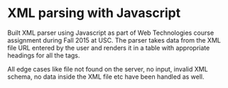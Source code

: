 # XML parsing with Javascript

Built XML parser using Javascript as part of Web Technologies course assignment during Fall 2015 at USC. The parser takes data from the XML file URL entered by the user and renders it in a table with appropriate headings for all the tags.

All edge cases like file not found on the server, no input, invalid XML schema, no data inside the XML file etc have been handled as well.
